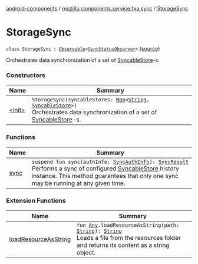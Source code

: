 [android-components](../../index.md) / [mozilla.components.service.fxa.sync](../index.md) / [StorageSync](./index.md)

# StorageSync

`class StorageSync : `[`Observable`](../../mozilla.components.support.base.observer/-observable/index.md)`<`[`SyncStatusObserver`](../-sync-status-observer/index.md)`>` [(source)](https://github.com/mozilla-mobile/android-components/blob/master/components/service/firefox-accounts/src/main/java/mozilla/components/service/fxa/sync/StorageSync.kt#L25)

Orchestrates data synchronization of a set of [SyncableStore](../../mozilla.components.concept.sync/-syncable-store/index.md)-s.

### Constructors

| Name | Summary |
|---|---|
| [&lt;init&gt;](-init-.md) | `StorageSync(syncableStores: `[`Map`](https://kotlinlang.org/api/latest/jvm/stdlib/kotlin.collections/-map/index.html)`<`[`String`](https://kotlinlang.org/api/latest/jvm/stdlib/kotlin/-string/index.html)`, `[`SyncableStore`](../../mozilla.components.concept.sync/-syncable-store/index.md)`>)`<br>Orchestrates data synchronization of a set of [SyncableStore](../../mozilla.components.concept.sync/-syncable-store/index.md)-s. |

### Functions

| Name | Summary |
|---|---|
| [sync](sync.md) | `suspend fun sync(authInfo: `[`SyncAuthInfo`](../../mozilla.components.concept.sync/-sync-auth-info/index.md)`): `[`SyncResult`](../../mozilla.components.concept.sync/-sync-result.md)<br>Performs a sync of configured [SyncableStore](../../mozilla.components.concept.sync/-syncable-store/index.md) history instance. This method guarantees that only one sync may be running at any given time. |

### Extension Functions

| Name | Summary |
|---|---|
| [loadResourceAsString](../../mozilla.components.support.test.file/kotlin.-any/load-resource-as-string.md) | `fun `[`Any`](https://kotlinlang.org/api/latest/jvm/stdlib/kotlin/-any/index.html)`.loadResourceAsString(path: `[`String`](https://kotlinlang.org/api/latest/jvm/stdlib/kotlin/-string/index.html)`): `[`String`](https://kotlinlang.org/api/latest/jvm/stdlib/kotlin/-string/index.html)<br>Loads a file from the resources folder and returns its content as a string object. |
